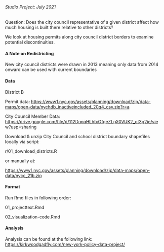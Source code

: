 <h6> Studio Project: July 2021</h6>

Question: Does the city council representative of a given district affect how much housing is built there relative to other districts?

We look at housing permits along city council district borders to examine potential discontinuities.

<h4> A Note on Redistricting</h4> 

New city council districts were drawn in 2013 meaning only data from 2014 onward can be used with current boundaries

<h4> Data </h4> 

District B

Permit data:
<a>https://www1.nyc.gov/assets/planning/download/zip/data-maps/open-data/nychdb_inactiveincluded_20q4_csv.zip?r=a</a>

City Council Member Data:
<a>https://drive.google.com/file/d/112DqnqHLhtxOfqeZLpX0VUK2_ot3g2ie/view?usp=sharing</a>

Download & unzip City Council and school district boundary shapefiles locally via script: <br>

r/01_download_districts.R

or manually at: <br>

<a>https://www1.nyc.gov/assets/planning/download/zip/data-maps/open-data/nycc_21b.zip</a>

<h4> Format </h4> 

Run Rmd files in following order:

01_projecttext.Rmd <br>

02_visualization-code.Rmd

<h4> Analysis </h4>

Analysis can be found at the following link:
<a> https://kirkwoodgadfly.com/new-york-policy-data-project/ </a>
